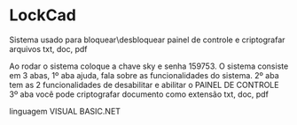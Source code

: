 # LockCad
Sistema usado para bloquear\desbloquear painel de controle e criptografar arquivos txt, doc, pdf

Ao rodar o sistema coloque a chave sky e senha 159753.
O sistema consiste em 3 abas,
1º aba ajuda, fala sobre as funcionalidades do sistema.
2º aba tem as 2 funcionalidades de desabilitar e abilitar o PAINEL DE CONTROLE
3º aba você pode criptografar documento como extensão txt, doc, pdf



linguagem VISUAL BASIC.NET
